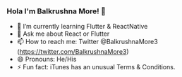 ### Hola I'm Balkrushna More! 👋

- 🌱 I’m currently learning Flutter & ReactNative
- 💬 Ask me about React or Flutter
- 📫 How to reach me: Twitter @BalkrushnaMore3 (https://twitter.com/BalkrushnaMore3)
- 😄 Pronouns: He/His
- ⚡ Fun fact: iTunes has an unusual Terms & Conditions.
